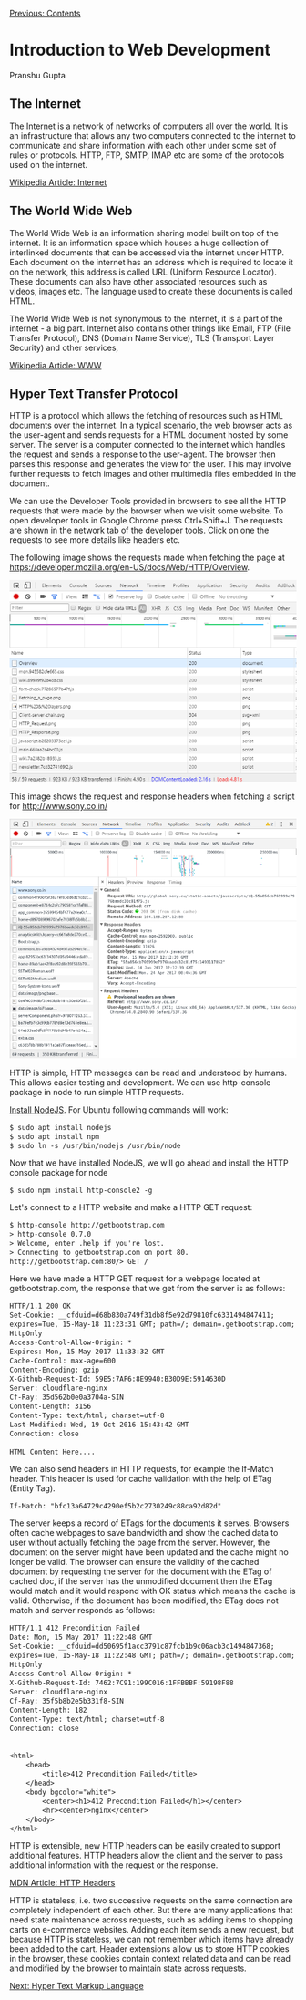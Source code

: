 [Previous: Contents](README.md)

# Introduction to Web Development
Pranshu Gupta

## The Internet
The Internet is a network of networks of computers all over the world. It is an infrastructure that allows any two computers connected to the internet to communicate and share information with each other under some set of rules or protocols. HTTP, FTP, SMTP, IMAP etc are some of the protocols used on the internet.

[Wikipedia Article: Internet](https://en.wikipedia.org/wiki/Internet)

## The World Wide Web
The World Wide Web is an information sharing model built on top of the internet. It is an information space which houses a huge collection of interlinked documents that can be accessed via the internet under HTTP.
Each document on the internet has an address which is required to locate it on the network, this address is called URL (Uniform Resource Locator).
These documents can also have other associated resources such as videos, images etc. The language used to create these documents is called HTML.

The World Wide Web is not synonymous to the internet, it is a part of the internet - a big part. Internet also contains other things like Email, FTP (File Transfer Protocol), DNS (Domain Name Service), TLS (Transport Layer Security) and other services,

[Wikipedia Article: WWW](https://en.wikipedia.org/wiki/World_Wide_Web)

## Hyper Text Transfer Protocol
HTTP is a protocol which allows the fetching of resources such as HTML documents over the internet. In a typical scenario, the web browser acts as the user-agent and sends requests for a HTML document hosted by some server. The server is a computer connected to the internet which handles the request and sends a response to the user-agent. The browser then parses this response and generates the view for the user. This may involve further requests to fetch images and other multimedia files embedded in the document.

We can use the Developer Tools provided in browsers to see all the HTTP requests that were made by the browser when we visit some website. To open developer tools in Google Chrome press Ctrl+Shift+J. The requests are shown in the network tab of the developer tools. Click on one the requests to see more details like headers etc. 

The following image shows the requests made when fetching the page at https://developer.mozilla.org/en-US/docs/Web/HTTP/Overview.

![Chrome Network Tab](images/networktab.png)

This image shows the request and response headers when fetching a script for http://www.sony.co.in/

![Request Headers in Network Tab](images/headers.png)

HTTP is simple, HTTP messages can be read and understood by humans. This allows easier testing and development. We can use http-console package in node to run simple HTTP requests.

[Install NodeJS](https://nodejs.org/en/download/). For Ubuntu following commands will work:

    $ sudo apt install nodejs
    $ sudo apt install npm
    $ sudo ln -s /usr/bin/nodejs /usr/bin/node

Now that we have installed NodeJS, we will go ahead and install the HTTP console package for node

    $ sudo npm install http-console2 -g

Let's connect to a HTTP website and make a HTTP GET request:

    $ http-console http://getbootstrap.com
    > http-console 0.7.0                                                                                                > Welcome, enter .help if you're lost.                                                                              > Connecting to getbootstrap.com on port 80.                                                                        http://getbootstrap.com:80/> GET /

Here we have made a HTTP GET request for a webpage located at getbootstrap.com, the response that we get from the server is as follows:

    HTTP/1.1 200 OK
    Set-Cookie: __cfduid=d68b830a749f31db8f5e92d79810fc6331494847411; expires=Tue, 15-May-18 11:23:31 GMT; path=/; domain=.getbootstrap.com; HttpOnly
    Access-Control-Allow-Origin: *
    Expires: Mon, 15 May 2017 11:33:32 GMT
    Cache-Control: max-age=600
    Content-Encoding: gzip
    X-Github-Request-Id: 59E5:7AF6:8E9940:B30D9E:5914630D
    Server: cloudflare-nginx
    Cf-Ray: 35d562b0e0a3704a-SIN
    Content-Length: 3156
    Content-Type: text/html; charset=utf-8
    Last-Modified: Wed, 19 Oct 2016 15:43:42 GMT
    Connection: close

    HTML Content Here....


We can also send headers in HTTP requests, for example the If-Match header. This header is used for cache validation with the help of ETag (Entity Tag). 

    If-Match: "bfc13a64729c4290ef5b2c2730249c88ca92d82d"

The server keeps a record of ETags for the documents it serves. Browsers often cache webpages to save bandwidth and show the cached data to user without actually fetching the page from the server. However, the document on the server might have been updated and the cache might no longer be valid. The browser can ensure the validity of the cached document by requesting the server for the document with the ETag of cached doc, if the server has the unmodified document then the ETag would match and it would respond with OK status which means the cache is valid. Otherwise, if the document has been modified, the ETag does not match and server responds as follows:

    HTTP/1.1 412 Precondition Failed
    Date: Mon, 15 May 2017 11:22:48 GMT
    Set-Cookie: __cfduid=dd50695f1acc3791c87fcb1b9c06acb3c1494847368; expires=Tue, 15-May-18 11:22:48 GMT; path=/; domain=.getbootstrap.com; HttpOnly
    Access-Control-Allow-Origin: *
    X-Github-Request-Id: 7462:7C91:199C016:1FFBBBF:59198F88
    Server: cloudflare-nginx
    Cf-Ray: 35f5b8b2e5b331f8-SIN
    Content-Length: 182
    Content-Type: text/html; charset=utf-8
    Connection: close


    <html>
        <head>
            <title>412 Precondition Failed</title>
        </head>
        <body bgcolor="white">
            <center><h1>412 Precondition Failed</h1></center>
            <hr><center>nginx</center>
        </body>
    </html>

HTTP is extensible, new HTTP headers can be easily created to support additional features. HTTP headers allow the client and the server to pass additional information with the request or the response.

[MDN Article: HTTP Headers](https://developer.mozilla.org/en-US/docs/Web/HTTP/Headers)

HTTP is stateless, i.e. two successive requests on the same connection are completely independent of each other. But there are many applications that need state maintenance across requests, such as adding items to  shopping carts on e-commerce websites. Adding each item sends a new request, but because HTTP is stateless, we can not remember which items have already been added to the cart. Header extensions allow us to store HTTP cookies in the browser, these cookies contain context related data and can be read and modified by the browser to maintain state across requests.

[Next: Hyper Text Markup Language](HTML.md)